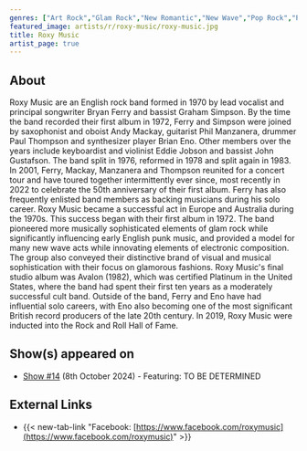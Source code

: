 ```yaml
---
genres: ["Art Rock","Glam Rock","New Romantic","New Wave","Pop Rock","Progressive Rock","Soft Rock","Synth-Pop","Art Pop","Sophisti-Pop"]
featured_image: artists/r/roxy-music/roxy-music.jpg
title: Roxy Music
artist_page: true
---
```

## About

Roxy Music are an English rock band formed in 1970 by lead vocalist and principal songwriter Bryan Ferry and bassist Graham Simpson. By the time the band recorded their first album in 1972, Ferry and Simpson were joined by saxophonist and oboist Andy Mackay, guitarist Phil Manzanera, drummer Paul Thompson and synthesizer player Brian Eno. Other members over the years include keyboardist and violinist Eddie Jobson and bassist John Gustafson. The band split in 1976, reformed in 1978 and split again in 1983. In 2001, Ferry, Mackay, Manzanera and Thompson reunited for a concert tour and have toured together intermittently ever since, most recently in 2022 to celebrate the 50th anniversary of their first album. Ferry has also frequently enlisted band members as backing musicians during his solo career.
Roxy Music became a successful act in Europe and Australia during the 1970s. This success began with their first album in 1972. The band pioneered more musically sophisticated elements of glam rock while significantly influencing early English punk music, and provided a model for many new wave acts while innovating elements of electronic composition. The group also conveyed their distinctive brand of visual and musical sophistication with their focus on glamorous fashions. Roxy Music's final studio album was Avalon (1982), which was certified Platinum in the United States, where the band had spent their first ten years as a moderately successful cult band.
Outside of the band, Ferry and Eno have had influential solo careers, with Eno also becoming one of the most significant British record producers of the late 20th century. In 2019, Roxy Music were inducted into the Rock and Roll Hall of Fame.



## Show(s) appeared on

- [Show #14](/shows/featuring-to-be-determined/) (8th October 2024) - Featuring: TO BE DETERMINED

## External Links

- {{< new-tab-link "Facebook: [https://www.facebook.com/roxymusic](https://www.facebook.com/roxymusic)" >}}




